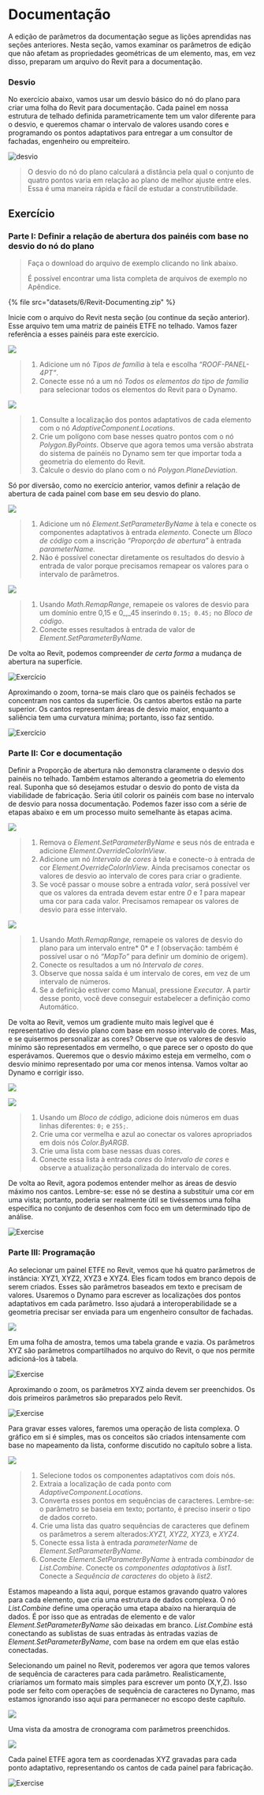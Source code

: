 # Documentação

A edição de parâmetros da documentação segue as lições aprendidas nas seções anteriores. Nesta seção, vamos examinar os parâmetros de edição que não afetam as propriedades geométricas de um elemento, mas, em vez disso, preparam um arquivo do Revit para a documentação.

### Desvio

No exercício abaixo, vamos usar um desvio básico do nó do plano para criar uma folha do Revit para documentação. Cada painel em nossa estrutura de telhado definida parametricamente tem um valor diferente para o desvio, e queremos chamar o intervalo de valores usando cores e programando os pontos adaptativos para entregar a um consultor de fachadas, engenheiro ou empreiteiro.

![desvio](images/6/deviation.jpg)

> O desvio do nó do plano calculará a distância pela qual o conjunto de quatro pontos varia em relação ao plano de melhor ajuste entre eles. Essa é uma maneira rápida e fácil de estudar a construtibilidade.

## Exercício

### Parte I: Definir a relação de abertura dos painéis com base no desvio do nó do plano

> Faça o download do arquivo de exemplo clicando no link abaixo.
>
> É possível encontrar uma lista completa de arquivos de exemplo no Apêndice.

{% file src="datasets/6/Revit-Documenting.zip" %}

Inicie com o arquivo do Revit nesta seção (ou continue da seção anterior). Esse arquivo tem uma matriz de painéis ETFE no telhado. Vamos fazer referência a esses painéis para este exercício.

![](<images/6/documenting - exercise I - 01.jpg>)

> 1. Adicione um nó _Tipos de família_ à tela e escolha _“ROOF-PANEL-4PT”_.
> 2. Conecte esse nó a um nó _Todos os elementos do tipo de família_ para selecionar todos os elementos do Revit para o Dynamo.

![](<images/6/documenting - exercise I - 02.jpg>)

> 1. Consulte a localização dos pontos adaptativos de cada elemento com o nó _AdaptiveComponent.Locations_.
> 2. Crie um polígono com base nesses quatro pontos com o nó _Polygon.ByPoints_. Observe que agora temos uma versão abstrata do sistema de painéis no Dynamo sem ter que importar toda a geometria do elemento do Revit.
> 3. Calcule o desvio do plano com o nó _Polygon.PlaneDeviation_.

Só por diversão, como no exercício anterior, vamos definir a relação de abertura de cada painel com base em seu desvio do plano.

![](<images/6/documenting - exercise I - 03.jpg>)

> 1. Adicione um nó _Element.SetParameterByName_ à tela e conecte os componentes adaptativos à entrada _elemento_. Conecte um _Bloco de código_ com a inscrição _“Proporção de abertura”_ à entrada _parameterName_.
> 2. Não é possível conectar diretamente os resultados do desvio à entrada de valor porque precisamos remapear os valores para o intervalo de parâmetros.

![](<images/6/documenting - exercise I - 04.jpg>)

> 1. Usando _Math.RemapRange_, remapeie os valores de desvio para um domínio entre 0,15 e 0_,_45 inserindo `0.15; 0.45;` no _Bloco de código_.
> 2. Conecte esses resultados à entrada de valor de _Element.SetParameterByName_.

De volta ao Revit, podemos compreender _de certa forma_ a mudança de abertura na superfície.

![Exercício](../.gitbook/assets/13.jpg)

Aproximando o zoom, torna-se mais claro que os painéis fechados se concentram nos cantos da superfície. Os cantos abertos estão na parte superior. Os cantos representam áreas de desvio maior, enquanto a saliência tem uma curvatura mínima; portanto, isso faz sentido.

![Exercício](../.gitbook/assets/13a.jpg)

### Parte II: Cor e documentação

Definir a Proporção de abertura não demonstra claramente o desvio dos painéis no telhado. Também estamos alterando a geometria do elemento real. Suponha que só desejamos estudar o desvio do ponto de vista da viabilidade de fabricação. Seria útil colorir os painéis com base no intervalo de desvio para nossa documentação. Podemos fazer isso com a série de etapas abaixo e em um processo muito semelhante às etapas acima.

![](<images/6/documenting - exercise II - 01.jpg>)

> 1. Remova o _Element.SetParameterByName_ e seus nós de entrada e adicione _Element.OverrideColorInView_.
> 2. Adicione um nó _Intervalo de cores_ à tela e conecte-o à entrada de cor _Element.OverrideColorInView_. Ainda precisamos conectar os valores de desvio ao intervalo de cores para criar o gradiente.
> 3. Se você passar o mouse sobre a entrada _valor_, será possível ver que os valores da entrada devem estar entre _0_ e _1_ para mapear uma cor para cada valor. Precisamos remapear os valores de desvio para esse intervalo.

![](<images/6/documenting - exercise II - 02.jpg>)

> 1. Usando _Math.RemapRange_, remapeie os valores de desvio do plano para um intervalo entre* 0* e _1_ (observação: também é possível usar o nó _“MapTo”_ para definir um domínio de origem).
> 2. Conecte os resultados a um nó _Intervalo de cores_.
> 3. Observe que nossa saída é um intervalo de cores, em vez de um intervalo de números.
> 4. Se a definição estiver como Manual, pressione _Executar_. A partir desse ponto, você deve conseguir estabelecer a definição como Automático.

De volta ao Revit, vemos um gradiente muito mais legível que é representativo do desvio plano com base em nosso intervalo de cores. Mas, e se quisermos personalizar as cores? Observe que os valores de desvio mínimo são representados em vermelho, o que parece ser o oposto do que esperávamos. Queremos que o desvio máximo esteja em vermelho, com o desvio mínimo representado por uma cor menos intensa. Vamos voltar ao Dynamo e corrigir isso.

![](../.gitbook/assets/09.jpg)

![](<images/6/documenting - exercise II - 04.jpg>)

> 1. Usando um _Bloco de código_, adicione dois números em duas linhas diferentes: `0;` e `255;`.
> 2. Crie uma cor vermelha e azul ao conectar os valores apropriados em dois nós _Color.ByARGB_.
> 3. Crie uma lista com base nessas duas cores.
> 4. Conecte essa lista à entrada _cores_ do _Intervalo de cores_ e observe a atualização personalizada do intervalo de cores.

De volta ao Revit, agora podemos entender melhor as áreas de desvio máximo nos cantos. Lembre-se: esse nó se destina a substituir uma cor em uma vista; portanto, poderia ser realmente útil se tivéssemos uma folha específica no conjunto de desenhos com foco em um determinado tipo de análise.

![Exercise](<../.gitbook/assets/07 (6).jpg>)

### Parte III: Programação

Ao selecionar um painel ETFE no Revit, vemos que há quatro parâmetros de instância: XYZ1, XYZ2, XYZ3 e XYZ4. Eles ficam todos em branco depois de serem criados. Esses são parâmetros baseados em texto e precisam de valores. Usaremos o Dynamo para escrever as localizações dos pontos adaptativos em cada parâmetro. Isso ajudará a interoperabilidade se a geometria precisar ser enviada para um engenheiro consultor de fachadas.

![](<images/6/documenting - exercise III - 01.jpg>)

Em uma folha de amostra, temos uma tabela grande e vazia. Os parâmetros XYZ são parâmetros compartilhados no arquivo do Revit, o que nos permite adicioná-los à tabela.

![Exercise](<../.gitbook/assets/03 (8).jpg>)

Aproximando o zoom, os parâmetros XYZ ainda devem ser preenchidos. Os dois primeiros parâmetros são preparados pelo Revit.

![Exercise](<../.gitbook/assets/02 (9).jpg>)

Para gravar esses valores, faremos uma operação de lista complexa. O gráfico em si é simples, mas os conceitos são criados intensamente com base no mapeamento da lista, conforme discutido no capítulo sobre a lista.

![](<images/6/documenting - exercise III - 04.jpg>)

> 1. Selecione todos os componentes adaptativos com dois nós.
> 2. Extraia a localização de cada ponto com _AdaptiveComponent.Locations_.
> 3. Converta esses pontos em sequências de caracteres. Lembre-se: o parâmetro se baseia em texto; portanto, é preciso inserir o tipo de dados correto.
> 4. Crie uma lista das quatro sequências de caracteres que definem os parâmetros a serem alterados:_XYZ1, XYZ2, XYZ3,_ e _XYZ4_.
> 5. Conecte essa lista à entrada _parameterName_ de _Element.SetParameterByName_.
> 6. Conecte _Element.SetParameterByName_ à entrada _combinador_ de _List.Combine_. Conecte os _componentes adaptativos_ à _list1_. Conecte a _Sequência de caracteres_ do objeto à _list2_.

Estamos mapeando a lista aqui, porque estamos gravando quatro valores para cada elemento, que cria uma estrutura de dados complexa. O nó _List.Combine_ define uma operação uma etapa abaixo na hierarquia de dados. É por isso que as entradas de elemento e de valor _Element.SetParameterByName_ são deixadas em branco. _List.Combine_ está conectando as sublistas de suas entradas às entradas vazias de _Element.SetParameterByName_, com base na ordem em que elas estão conectadas.

Selecionando um painel no Revit, poderemos ver agora que temos valores de sequência de caracteres para cada parâmetro. Realisticamente, criaríamos um formato mais simples para escrever um ponto (X,Y,Z). Isso pode ser feito com operações de sequência de caracteres no Dynamo, mas estamos ignorando isso aqui para permanecer no escopo deste capítulo.

![](<../.gitbook/assets/04 (5).jpg>)

Uma vista da amostra de cronograma com parâmetros preenchidos.

![](<../.gitbook/assets/01 (9).jpg>)

Cada painel ETFE agora tem as coordenadas XYZ gravadas para cada ponto adaptativo, representando os cantos de cada painel para fabricação.

![Exercise](<../.gitbook/assets/00 (8).jpg>)
